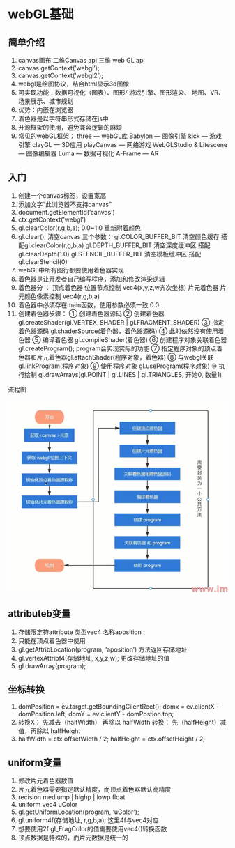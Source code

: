 # webGL基础

## 简单介绍

1. canvas画布 二维Canvas api 三维 web GL api
2. canvas.getContext(’webgl’);
3. canvas.getContext(’webgl2’);
4. webgl是绘图协议，结合html显示3d图像
5. 可实现功能：数据可视化（图表）、图形/ 游戏引擎、图形渲染、
                      地图、VR、场景展示、城市规划
6. 优势：内嵌在浏览器
7. 着色器是以字符串形式存储在js中
8. 开源框架的使用，避免兼容逻辑的麻烦
9. 常见的webGL框架：
three — webGL库
Babylon — 图像引擎
kick — 游戏引擎
clayGL — 3D应用
playCanvas — 网络游戏
WebGLStudio & Litescene — 图像编辑器
Luma — 数据可视化
A-Frame — AR

## 入门

1. 创建一个canvas标签，设置宽高
2. 添加文字“此浏览器不支持canvas”
3. document.getElementId(’canvas’)
4. ctx.getContext(’webgl’)
5. gl.clearColor(r,g,b,a);   0.0~1.0 重新附着颜色
6. gl.clear();   清空canvas 
三个参数：
gl.COLOR_BUFFER_BIT 清空颜色缓存 搭配gl.clearColor(r,g,b,a)
gl.DEPTH_BUFFER_BIT 清空深度缓冲区 搭配gl.clearDepth(1.0)
gl.STENCIL_BUFFER_BIT 清空模板缓冲区 搭配gl.clearStencil(0)
7. webGL中所有图行都要使用着色器实现
8. 着色器是让开发者自己编写程序，添加和修改渲染逻辑
9. 着色器分 ：
顶点着色器  位置节点控制  vec4(x,y,z,w齐次坐标)
片元着色器  片元颜色像素控制 vec4(r,g,b,a)
10. 着色器中必须存在main函数，使用参数必须一致 0.0
11. 创建着色器步骤：
① 创建着色器源码
② 创建着色器 gl.createShader(gl.VERTEX_SHADER | gl.FRAGMENT_SHADER)
③ 指定着色器源码 gl.shaderSource(着色器，着色器源码)
④ 此时依然没有使用着色器
⑤ 编译着色器 gl.compileShader(着色器)
⑥ 创建程序对象关联着色器 gl.createProgram(); program会实现实际的功能
⑦ 指定程序对象的顶点着色器和片元着色器gl.attachShader(程序对象，着色器)
⑧ 与webgl关联 gl.linkProgram(程序对象)
⑨ 使用程序对象 gl.useProgram(程序对象)
⑩ 执行绘制 gl.drawArrays(gl.POINT | gl.LINES | gl.TRIANGLES, 开始0, 数量1)

流程图

![Untitled](asses/Untitled.png)

## attributeb变量

1. 存储限定符attribute 类型vec4 名称aposition ;
2. 只能在顶点着色器中使用
3. gl.getAttribLocation(program, ‘aposition’) 方法返回存储地址
4. gl.vertexAttribf4(存储地址, x,y,z,w); 更改存储地址的值
5. gl.drawArray(program);

## 坐标转换

1. domPosition = ev.target.getBoundingCilentRect();
domx = ev.clientX - domPosition.left;
domY = ev.clientY - domPostion.top;
2. 转换X： 先减去（halfWidth） 再除以 halfWidth
转换： 先（halfHeight）减 值，再除以 halfHeight
3. halfWidth = ctx.offsetWidth / 2;
halfHeight = ctx.offsetHeight / 2;

## uniform变量

1. 修改片元着色器数值
2. 片元着色器需要指定默认精度，而顶点着色器默认高精度
3. recision mediump | highp | lowp float
4. uniform vec4 uColor
5. gl.getUniformLocation(program, ‘uColor’);
6. gl.uniform4f(存储地址, r,g,b,a);  这里4f与vec4对应
7. 想要使用2f gl_FragColor的值需要使用vec4()转换函数
8. 顶点数据是特殊的，而片元数据是统一的